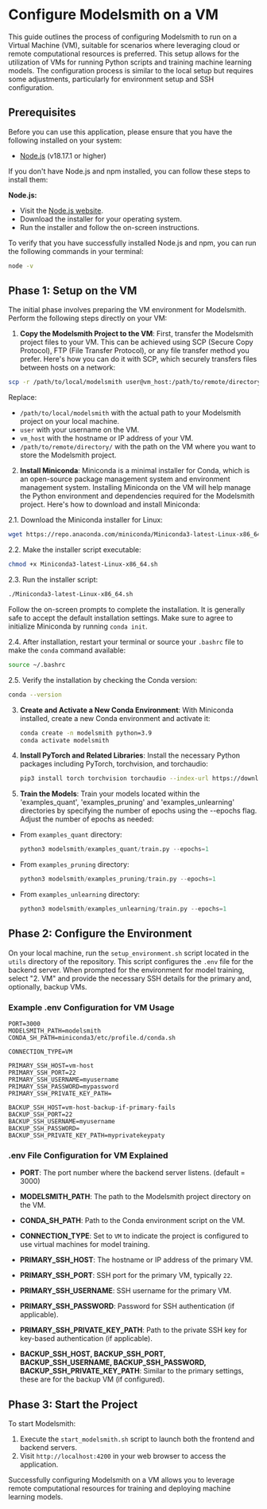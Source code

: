 # Configure Modelsmith on a VM

This guide outlines the process of configuring Modelsmith to run on a Virtual Machine (VM), suitable for scenarios where leveraging cloud or remote computational resources is preferred. This setup allows for the utilization of VMs for running Python scripts and training machine learning models. The configuration process is similar to the local setup but requires some adjustments, particularly for environment setup and SSH configuration.

## Prerequisites

Before you can use this application, please ensure that you have the following installed on your system:

- [Node.js](https://nodejs.org/) (v18.17.1 or higher)

If you don't have Node.js and npm installed, you can follow these steps to install them:

**Node.js:**

- Visit the [Node.js website](https://nodejs.org/).
- Download the installer for your operating system.
- Run the installer and follow the on-screen instructions.

To verify that you have successfully installed Node.js and npm, you can run the following commands in your terminal:

```bash
node -v
```

## Phase 1: Setup on the VM

The initial phase involves preparing the VM environment for Modelsmith. Perform the following steps directly on your VM:

1. **Copy the Modelsmith Project to the VM**: First, transfer the Modelsmith project files to your VM. This can be achieved using SCP (Secure Copy Protocol), FTP (File Transfer Protocol), or any file transfer method you prefer. Here's how you can do it with SCP, which securely transfers files between hosts on a network:

```bash
scp -r /path/to/local/modelsmith user@vm_host:/path/to/remote/directory/
```

Replace:

- `/path/to/local/modelsmith` with the actual path to your Modelsmith project on your local machine.
- `user` with your username on the VM.
- `vm_host` with the hostname or IP address of your VM.
- `/path/to/remote/directory/` with the path on the VM where you want to store the Modelsmith project.

2. **Install Miniconda**: Miniconda is a minimal installer for Conda, which is an open-source package management system and environment management system. Installing Miniconda on the VM will help manage the Python environment and dependencies required for the Modelsmith project. Here's how to download and install Miniconda:

2.1. Download the Miniconda installer for Linux:

```bash
wget https://repo.anaconda.com/miniconda/Miniconda3-latest-Linux-x86_64.sh
```

2.2. Make the installer script executable:

```bash
chmod +x Miniconda3-latest-Linux-x86_64.sh
```

2.3. Run the installer script:

```bash
./Miniconda3-latest-Linux-x86_64.sh
```

Follow the on-screen prompts to complete the installation. It is generally safe to accept the default installation settings. Make sure to agree to initialize Miniconda by running `conda init`.

2.4. After installation, restart your terminal or source your `.bashrc` file to make the `conda` command available:

```bash
source ~/.bashrc
```

2.5. Verify the installation by checking the Conda version:

```bash
conda --version
```

3. **Create and Activate a New Conda Environment**: With Miniconda installed, create a new Conda environment and activate it:

   ```bash
   conda create -n modelsmith python=3.9
   conda activate modelsmith
   ```

4. **Install PyTorch and Related Libraries**: Install the necessary Python packages including PyTorch, torchvision, and torchaudio:

   ```bash
   pip3 install torch torchvision torchaudio --index-url https://download.pytorch.org/whl/cu118
   ```

5. **Train the Models**: Train your models located within the 'examples_quant', 'examples_pruning' and 'examples_unlearning' directories by specifying the number of epochs using the --epochs flag. Adjust the number of epochs as needed:

- From `examples_quant` directory:

  ```python
  python3 modelsmith/examples_quant/train.py --epochs=1
  ```

- From `examples_pruning` directory:

  ```python
  python3 modelsmith/examples_pruning/train.py --epochs=1
  ```

- From `examples_unlearning` directory:
  ```python
  python3 modelsmith/examples_unlearning/train.py --epochs=1
  ```

## Phase 2: Configure the Environment

On your local machine, run the `setup_environment.sh` script located in the `utils` directory of the repository. This script configures the `.env` file for the backend server. When prompted for the environment for model training, select "2. VM" and provide the necessary SSH details for the primary and, optionally, backup VMs.

### Example .env Configuration for VM Usage

```
PORT=3000
MODELSMITH_PATH=modelsmith
CONDA_SH_PATH=miniconda3/etc/profile.d/conda.sh

CONNECTION_TYPE=VM

PRIMARY_SSH_HOST=vm-host
PRIMARY_SSH_PORT=22
PRIMARY_SSH_USERNAME=myusername
PRIMARY_SSH_PASSWORD=mypassword
PRIMARY_SSH_PRIVATE_KEY_PATH=

BACKUP_SSH_HOST=vm-host-backup-if-primary-fails
BACKUP_SSH_PORT=22
BACKUP_SSH_USERNAME=myusername
BACKUP_SSH_PASSWORD=
BACKUP_SSH_PRIVATE_KEY_PATH=myprivatekeypaty
```

### .env File Configuration for VM Explained

- **PORT**: The port number where the backend server listens. (default = 3000)
- **MODELSMITH_PATH**: The path to the Modelsmith project directory on the VM.
- **CONDA_SH_PATH**: Path to the Conda environment script on the VM.

- **CONNECTION_TYPE**: Set to `VM` to indicate the project is configured to use virtual machines for model training.

- **PRIMARY_SSH_HOST**: The hostname or IP address of the primary VM.
- **PRIMARY_SSH_PORT**: SSH port for the primary VM, typically `22`.
- **PRIMARY_SSH_USERNAME**: SSH username for the primary VM.
- **PRIMARY_SSH_PASSWORD**: Password for SSH authentication (if applicable).
- **PRIMARY_SSH_PRIVATE_KEY_PATH**: Path to the private SSH key for key-based authentication (if applicable).

- **BACKUP_SSH_HOST, BACKUP_SSH_PORT, BACKUP_SSH_USERNAME, BACKUP_SSH_PASSWORD, BACKUP_SSH_PRIVATE_KEY_PATH**: Similar to the primary settings, these are for the backup VM (if configured).

## Phase 3: Start the Project

To start Modelsmith:

1. Execute the `start_modelsmith.sh` script to launch both the frontend and backend servers.
2. Visit `http://localhost:4200` in your web browser to access the application.

Successfully configuring Modelsmith on a VM allows you to leverage remote computational resources for training and deploying machine learning models.
